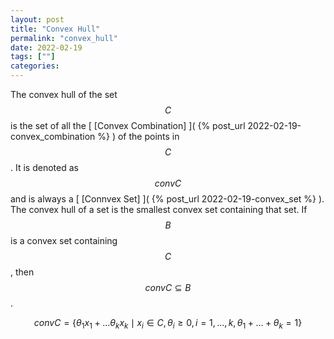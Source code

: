 ```yaml
---
layout: post
title: "Convex Hull"
permalink: "convex_hull"
date: 2022-02-19
tags: [""]
categories:
---
```



The convex hull of the set $$C$$ is the set of all the [ [Convex Combination] ](
{% post_url 2022-02-19-convex_combination %} ) of the points in $$C$$. It is
denoted as $$conv C$$ and is always a [ [Connvex Set] ]( {% post_url
2022-02-19-convex_set %} ). The convex hull of a set is the smallest 
convex set containing that set. If $$B$$ is a convex set containing $$C$$, then
$$conv C \subseteq B$$.

$$conv C = \{ \theta_1 x_1 + \dots \theta_k x_k \mid x_i \in C, \theta_i \geq 0,
i = 1, \dots, k, \theta_1 + \dots + \theta_k =1 \}$$
